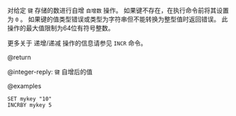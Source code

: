 对给定 `键` 存储的数进行自增 `自增数` 操作。
如果键不存在，在执行命令前将其设置为 `0` 。
如果键的值类型错误或类型为字符串但不能转换为整型值时返回错误。
此操作的最大值限制为64位有符号整数。

更多关于 递增/递减 操作的信息请参见 `INCR` 命令。

@return

@integer-reply: `键` 自增后的值

@examples

```cli
SET mykey "10"
INCRBY mykey 5
```

